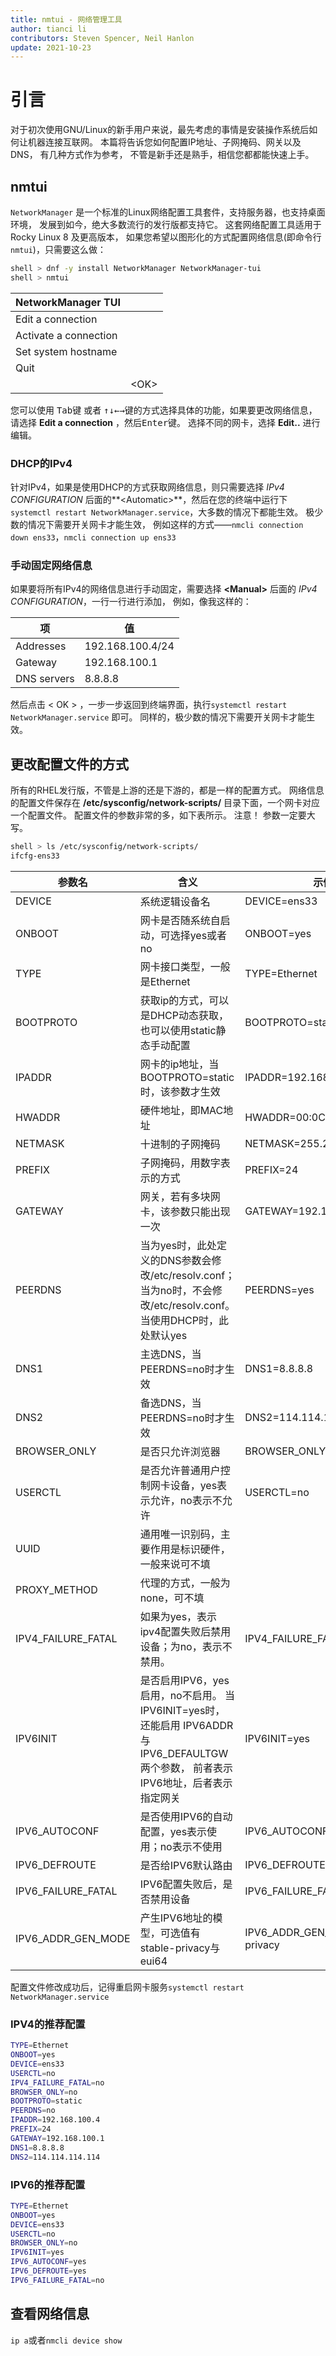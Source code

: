```yaml
---
title: nmtui - 网络管理工具
author: tianci li
contributors: Steven Spencer, Neil Hanlon
update: 2021-10-23
---
```


# 引言

对于初次使用GNU/Linux的新手用户来说，最先考虑的事情是安装操作系统后如何让机器连接互联网。 本篇将告诉您如何配置IP地址、子网掩码、网关以及DNS， 有几种方式作为参考， 不管是新手还是熟手，相信您都都能快速上手。

## nmtui

`NetworkManager` 是一个标准的Linux网络配置工具套件，支持服务器，也支持桌面环境， 发展到如今，绝大多数流行的发行版都支持它。 这套网络配置工具适用于 Rocky Linux 8 及更高版本， 如果您希望以图形化的方式配置网络信息(即命令行`nmtui`)，只需要这么做：

```bash
shell > dnf -y install NetworkManager NetworkManager-tui
shell > nmtui
```

| NetworkManager TUI    |          |
| --------------------- | -------- |
| Edit a connection     |          |
| Activate a connection |          |
| Set system hostname   |          |
| Quit                  |          |
|                       | \<OK\> |

您可以使用 <kbd>Tab</kbd>键 或者 <kbd>↑</kbd><kbd>↓</kbd><kbd>←</kbd><kbd>→</kbd>键的方式选择具体的功能，如果要更改网络信息，请选择 **Edit a connection** ，然后<kbd>Enter</kbd>键。 选择不同的网卡，选择 **Edit..** 进行编辑。

### DHCP的IPv4

针对IPv4，如果是使用DHCP的方式获取网络信息，则只需要选择 *IPv4 CONFIGURATION* 后面的**&lt;Automatic&gt;**，然后在您的终端中运行下`systemctl restart NetworkManager.service`，大多数的情况下都能生效。 极少数的情况下需要开关网卡才能生效， 例如这样的方式——`nmcli connection down ens33`，`nmcli connection up ens33`

### 手动固定网络信息

如果要将所有IPv4的网络信息进行手动固定，需要选择 **&lt;Manual&gt;** 后面的 *IPv4 CONFIGURATION*，一行一行进行添加， 例如，像我这样的：

| 项           | 值                |
| ----------- | ---------------- |
| Addresses   | 192.168.100.4/24 |
| Gateway     | 192.168.100.1    |
| DNS servers | 8.8.8.8          |

然后点击 \< OK \> ，一步一步返回到终端界面，执行`systemctl restart NetworkManager.service` 即可。 同样的，极少数的情况下需要开关网卡才能生效。

## 更改配置文件的方式

所有的RHEL发行版，不管是上游的还是下游的，都是一样的配置方式。 网络信息的配置文件保存在 **/etc/sysconfig/network-scripts/** 目录下面，一个网卡对应一个配置文件。 配置文件的参数非常的多，如下表所示。 注意！ 参数一定要大写。

```bash
shell > ls /etc/sysconfig/network-scripts/
ifcfg-ens33
```

| 参数名                  | 含义                                                                                            | 示例                                  |
| -------------------- | --------------------------------------------------------------------------------------------- | ----------------------------------- |
| DEVICE               | 系统逻辑设备名                                                                                       | DEVICE=ens33                        |
| ONBOOT               | 网卡是否随系统自启动，可选择yes或者no                                                                         | ONBOOT=yes                          |
| TYPE                 | 网卡接口类型，一般是Ethernet                                                                            | TYPE=Ethernet                       |
| BOOTPROTO            | 获取ip的方式，可以是DHCP动态获取，也可以使用static静态手动配置                                                         | BOOTPROTO=static                    |
| IPADDR               | 网卡的ip地址，当BOOTPROTO=static时，该参数才生效                                                             | IPADDR=192.168.100.4                |
| HWADDR               | 硬件地址，即MAC地址                                                                                   | HWADDR=00:0C:29:84:F6:9C            |
| NETMASK              | 十进制的子网掩码                                                                                      | NETMASK=255.255.255.0               |
| PREFIX               | 子网掩码，用数字表示的方式                                                                                 | PREFIX=24                           |
| GATEWAY              | 网关，若有多块网卡，该参数只能出现一次                                                                           | GATEWAY=192.168.100.1               |
| PEERDNS              | 当为yes时，此处定义的DNS参数会修改/etc/resolv.conf；当为no时，不会修改/etc/resolv.conf。 当使用DHCP时，此处默认yes             | PEERDNS=yes                         |
| DNS1                 | 主选DNS，当PEERDNS=no时才生效                                                                         | DNS1=8.8.8.8                        |
| DNS2                 | 备选DNS，当PEERDNS=no时才生效                                                                         | DNS2=114.114.114.114                |
| BROWSER_ONLY         | 是否只允许浏览器                                                                                      | BROWSER_ONLY=no                     |
| USERCTL              | 是否允许普通用户控制网卡设备，yes表示允许，no表示不允许                                                                | USERCTL=no                          |
| UUID                 | 通用唯一识别码，主要作用是标识硬件，一般来说可不填                                                                     |                                     |
| PROXY_METHOD         | 代理的方式，一般为none，可不填                                                                             |                                     |
| IPV4_FAILURE_FATAL | 如果为yes，表示ipv4配置失败后禁用设备；为no，表示不禁用。                                                             | IPV4_FAILURE_FATAL=no             |
| IPV6INIT             | 是否启用IPV6，yes启用，no不启用。 当IPV6INIT=yes时，还能启用 IPV6ADDR 与 IPV6_DEFAULTGW 两个参数， 前者表示IPV6地址，后者表示指定网关 | IPV6INIT=yes                        |
| IPV6_AUTOCONF        | 是否使用IPV6的自动配置，yes表示使用；no表示不使用                                                                 | IPV6_AUTOCONF=yes                   |
| IPV6_DEFROUTE        | 是否给IPV6默认路由                                                                                   | IPV6_DEFROUTE=yes                   |
| IPV6_FAILURE_FATAL | IPV6配置失败后，是否禁用设备                                                                              | IPV6_FAILURE_FATAL=no             |
| IPV6_ADDR_GEN_MODE | 产生IPV6地址的模型，可选值有stable-privacy与eui64                                                          | IPV6_ADDR_GEN_MODE=stable-privacy |

配置文件修改成功后，记得重启网卡服务`systemctl restart NetworkManager.service`

### IPV4的推荐配置

```bash
TYPE=Ethernet
ONBOOT=yes
DEVICE=ens33
USERCTL=no
IPV4_FAILURE_FATAL=no
BROWSER_ONLY=no
BOOTPROTO=static
PEERDNS=no
IPADDR=192.168.100.4
PREFIX=24
GATEWAY=192.168.100.1
DNS1=8.8.8.8
DNS2=114.114.114.114
```

### IPV6的推荐配置

```bash
TYPE=Ethernet
ONBOOT=yes
DEVICE=ens33
USERCTL=no
BROWSER_ONLY=no
IPV6INIT=yes
IPV6_AUTOCONF=yes
IPV6_DEFROUTE=yes
IPV6_FAILURE_FATAL=no
```

## 查看网络信息

`ip a`或者`nmcli device show`
